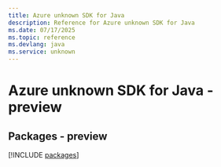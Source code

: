 ```yaml
---
title: Azure unknown SDK for Java
description: Reference for Azure unknown SDK for Java
ms.date: 07/17/2025
ms.topic: reference
ms.devlang: java
ms.service: unknown
---
```

# Azure unknown SDK for Java - preview
## Packages - preview
[!INCLUDE [packages](unknown-index.md)]